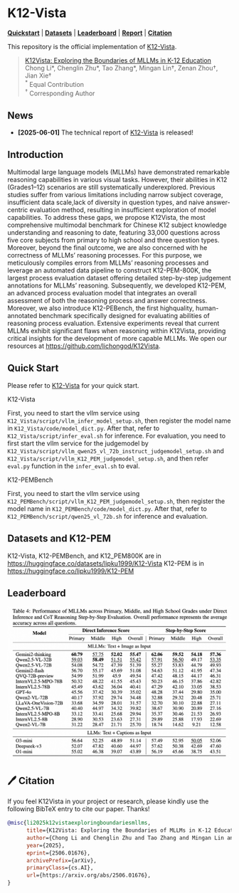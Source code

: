 # K12-Vista

[**Quickstart**](README.md) | [**Datasets**](#-datasets) | [**Leaderboard**](#-leaderboard) | [**Report**](https://arxiv.org/abs/2506.01676) | [**Citation**](#-citation)

This repository is the official implementation of [K12-Vista](https://arxiv.org/abs/2506.01676).

> [K12Vista: Exploring the Boundaries of MLLMs in K-12 Education](https://arxiv.org/abs/2506.01676)  
> Chong Li*, Chenglin Zhu*, Tao Zhang*, Mingan Lin†, Zenan Zhou†, Jian Xie† <br>
> <sup>\*</sup> Equal Contribution  
> <sup>†</sup> Corresponding Author

## News

- **[2025-06-01]** The technical report of [K12-Vista](https://arxiv.org/abs/2506.01676) is released!

## Introduction

Multimodal large language models (MLLMs) have demonstrated remarkable reasoning capabilities in various visual tasks. However, their abilities in K12 (Grades1–12) scenarios are still systematically underexplored. Previous studies suffer from various limitations including narrow subject coverage, insufficient data scale,lack of diversity in question types, and naive answer-centric evaluation method, resulting in insufficient exploration of model capabilities. To address these gaps, we propose K12Vista, the most comprehensive multimodal benchmark for Chinese K12 subject knowledge understanding and reasoning to date, featuring 33,000 questions across five core subjects from primary to high school and three question types. Moreover, beyond the final outcome, we are also concerned with he correctness of MLLMs’ reasoning processes. For this purpose, we meticulously compiles errors from MLLMs’ reasoning processes and leverage an automated data pipeline to construct K12-PEM-800K, the largest process evaluation dataset offering detailed step-by-step judgement annotations for MLLMs’ reasoning. Subsequently, we developed K12-PEM, an advanced process evaluation model that integrates an overall assessment of both the reasoning process and answer correctness. Moreover, we also introduce K12-PEBench, the first highquality, human-annotated benchmark specifically designed for evaluating abilities of reasoning process evaluation. Extensive experiments reveal that current MLLMs exhibit significant flaws when reasoning within K12Vista, providing critical insights for the development of more capable MLLMs. We open our resources at https://github.com/lichongod/K12Vista.

## Quick Start

Please refer to [K12-Vista](README.md) for your quick start.

K12-Vista

First, you need to start the vllm service using `K12_Vista/script/vllm_infer_model_setup.sh`, then register the model name in `K12_Vista/code/model_dict.py`. After that, refer to `K12_Vista/script/infer_eval.sh` for inference. For evaluation, you need to first start the vllm service for the judgemodel by `K12_Vista/script/vllm_qwen25_vl_72b_instruct_judgemodel_setup.sh` and `K12_Vista/script/vllm_K12_PEM_judgemodel_setup.sh`, and then refer `eval.py` function in the `infer_eval.sh` to eval.

K12-PEMBench

First, you need to start the vllm service using `K12_PEMBench/script/vllm_K12_PEM_judgemodel_setup.sh`, then register the model name in `K12_PEMBench/code/model_dict.py`. After that, refer to `K12_PEMBench/script/qwen25_vl_72b.sh` for inference and evaluation.

<a id="-datasets"></a>
## Datasets and K12-PEM

K12-Vista, K12-PEMBench, and K12_PEM800K are in https://huggingface.co/datasets/lipku1999/K12-Vista
K12-PEM is in https://huggingface.co/lipku1999/K12-PEM

<a id="-leaderboard"></a>
## Leaderboard

![Leaderboard](Leaderboard.png)

<a id="-citation"></a>
## 🖊️ Citation 
If you feel K12Vista in your project or research, please kindly use the following BibTeX entry to cite our paper. Thanks!
```bibtex
@misc{li2025k12vistaexploringboundariesmllms,
      title={K12Vista: Exploring the Boundaries of MLLMs in K-12 Education}, 
      author={Chong Li and Chenglin Zhu and Tao Zhang and Mingan Lin and Zenan Zhou and Jian Xie},
      year={2025},
      eprint={2506.01676},
      archivePrefix={arXiv},
      primaryClass={cs.AI},
      url={https://arxiv.org/abs/2506.01676}, 
}
